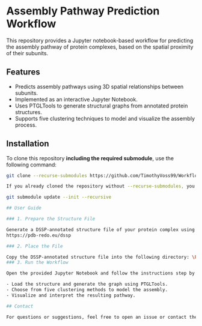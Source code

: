 # Assembly Pathway Prediction Workflow

This repository provides a Jupyter notebook-based workflow for predicting the assembly pathway of protein complexes, based on the spatial proximity of their subunits.

## Features

- Predicts assembly pathways using 3D spatial relationships between subunits.
- Implemented as an interactive Jupyter Notebook.
- Uses PTGLTools to generate structural graphs from annotated protein structures.
- Supports five clustering techniques to model and visualize the assembly process.
## Installation

To clone this repository **including the required submodule**, use the following command:

```bash
git clone --recurse-submodules https://github.com/TimothyVoss99/Workflow-for-prediction-and-analysis-of-assembly-pathways-of-multi-protein-complexes-.git

If you already cloned the repository without --recurse-submodules, you can initialize and update the submodule manually:

git submodule update --init --recursive

## User Guide

### 1. Prepare the Structure File

Generate a DSSP-annotated structure file of your protein complex using the online tool:  
https://pdb-redo.eu/dssp

### 2. Place the File

Copy the DSSP-annotated structure file into the following directory: \PTGLtools\PTGLgraphComputation\dist
### 3. Run the Workflow

Open the provided Jupyter Notebook and follow the instructions step by step:

- Load the structure and generate the graph using PTGLTools.
- Choose from five clustering methods to model the assembly.
- Visualize and interpret the resulting pathway.

## Contact

For questions or suggestions, feel free to open an issue or contact the maintainer.
